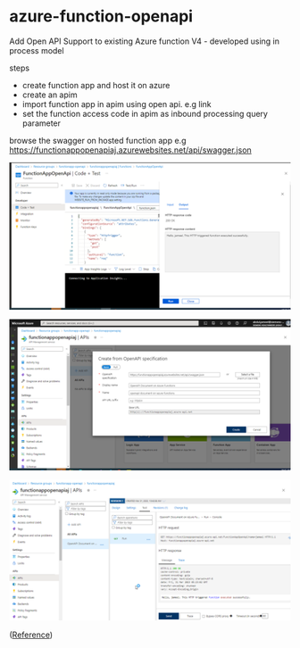 # azure-function-openapi
Add Open API Support to existing Azure function V4 - developed using in process model

steps
- create function app and host it on azure
- create an apim
- import function app in apim using open api. e.g link 
- set the function access code in apim as inbound processing query parameter

browse the swagger on hosted function app e.g
https://functionappopenapiaj.azurewebsites.net/api/swagger.json

![](docs/2023-03-31%2010_39_46-.png)

![](docs/2023-03-31%2010_42_39-.png)

![](docs/2023-03-31%2010_55_39-functionappopenapiaj%20-%20Microsoft%20Azure.png)


([Reference](https://github.com/Azure/azure-functions-openapi-extension/blob/main/docs/enable-open-api-endpoints-in-proc.md))